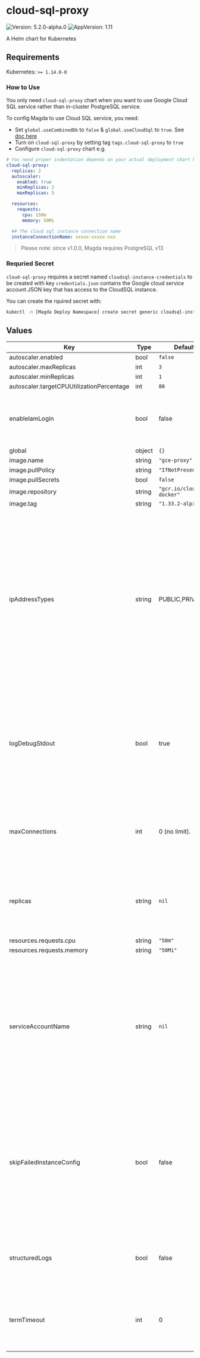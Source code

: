 # cloud-sql-proxy

![Version: 5.2.0-alpha.0](https://img.shields.io/badge/Version-5.2.0--alpha.0-informational?style=flat-square) ![AppVersion: 1.11](https://img.shields.io/badge/AppVersion-1.11-informational?style=flat-square)

A Helm chart for Kubernetes

## Requirements

Kubernetes: `>= 1.14.0-0`

### How to Use

You only need `cloud-sql-proxy` chart when you want to use Google Cloud SQL service rather than in-cluster PostgreSQL service.

To config Magda to use Cloud SQL service, you need:
- Set `global.useCombinedDb` to `false` & `global.useCloudSql` to `true`. See [doc here](https://github.com/magda-io/magda/tree/master/deploy/helm/magda-core#values)
- Turn on `cloud-sql-proxy` by setting tag `tags.cloud-sql-proxy` to `true`
- Configure `cloud-sql-proxy` chart e.g.

```yaml
# You need proper indentation depends on your actual deployment chart hierarchy
cloud-sql-proxy:
  replicas: 2
  autoscaler:
    enabled: true
    minReplicas: 2
    maxReplicas: 5

  resources:
    requests:
      cpu: 150m
      memory: 50Mi

  ## The cloud sql instance connection name
  instanceConnectionName: xxxxx-xxxxx-xxx
```

> Please note: since v1.0.0, Magda requires PostgreSQL v13

### Requried Secret

`cloud-sql-proxy` requires a secret named `cloudsql-instance-credentials` to be created with key `credentials.json` contains
the Google cloud service account JSON key that has access to the CloudSQL instance.

You can create the rquired secret with:

```bash
kubectl -n [Magda Deploy Namespace] create secret generic cloudsql-instance-credentials --from-file=credentials.json=[local path to service account JSON key file]
```

## Values

| Key | Type | Default | Description |
|-----|------|---------|-------------|
| autoscaler.enabled | bool | `false` |  |
| autoscaler.maxReplicas | int | `3` |  |
| autoscaler.minReplicas | int | `1` |  |
| autoscaler.targetCPUUtilizationPercentage | int | `80` |  |
| enableIamLogin | bool | false | Enables the proxy to use Cloud SQL IAM database authentication. Available from docker image 1.23.0 |
| global | object | `{}` |  |
| image.name | string | `"gce-proxy"` |  |
| image.pullPolicy | string | `"IfNotPresent"` |  |
| image.pullSecrets | bool | `false` |  |
| image.repository | string | `"gcr.io/cloudsql-docker"` |  |
| image.tag | string | `"1.33.2-alpine"` |  |
| ipAddressTypes | string | PUBLIC,PRIVATE | A comma-delimited list of preferred IP types for connecting to an instance.  For example, setting this to PRIVATE will force the proxy to connect to instances using an instance's associated private IP. Available from docker image 1.23.0 Options: a list of strings separated by ',', e.g. 'PUBLIC,PRIVATE' Default to 'PUBLIC,PRIVATE' |
| logDebugStdout | bool | true | This is to log non-error output to standard out instead of standard error.  For example, if you don't want connection related messages to log as errors, set this flag to true. Available from docker image 1.23.0 |
| maxConnections | int | 0 (no limit). | If provided, the maximum number of connections to establish before refusing new connections.  Available from docker image 1.23.0 |
| replicas | string | `nil` | no. of replicas required for the deployment. If not set, k8s will assume `1` but allows HPA (autoscaler) alters it. @default 1 |
| resources.requests.cpu | string | `"50m"` |  |
| resources.requests.memory | string | `"50Mi"` |  |
| serviceAccountName | string | `nil` | the k8s service account (KSA) used to run the pod. if the KSA has proper IAM binding to map to a proper GCP service account (GSA),  the cloud SQL proxy can connect to cloud SQL without GSA credential. To make this work, `enableIamLogin` must be `true` By default, no k8s will be set for the pod. |
| skipFailedInstanceConfig | bool | false | Setting this flag will prevent the proxy from terminating if any errors occur during instance configuration.  Please note that this means some instances may fail to be set up correctly while others may work if the proxy restarts. Available from docker image 1.23.0 |
| structuredLogs | bool | false | Writes all logging output as JSON with the following keys: level, ts, caller, msg. Available from docker image 1.23.0 |
| termTimeout | int | 0 | How long (in seconds) to wait for connections to close before shutting down the proxy. Available from docker image 1.23.0 |
